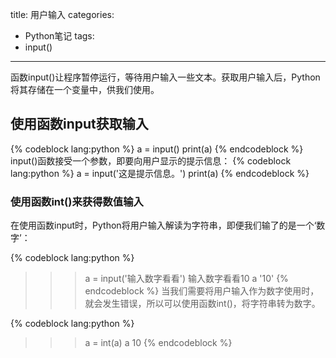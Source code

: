 title: 用户输入
categories:
- Python笔记
tags:
- input()
---
函数input()让程序暂停运行，等待用户输入一些文本。获取用户输入后，Python将其存储在一个变量中，供我们使用。
## 使用函数input获取输入

{% codeblock lang:python %}
a = input()
print(a)
{% endcodeblock %}
input()函数接受一个参数，即要向用户显示的提示信息：
{% codeblock lang:python %}
a = input('这是提示信息。')
print(a)
{% endcodeblock %}

### 使用函数int()来获得数值输入
在使用函数input时，Python将用户输入解读为字符串，即便我们输了的是一个‘数字’：

{% codeblock lang:python %}
>>> a = input('输入数字看看')
输入数字看看10
>>> a
'10'
{% endcodeblock %}
当我们需要将用户输入作为数字使用时，就会发生错误，所以可以使用函数int()，将字符串转为数字。

{% codeblock lang:python %}
>>> a = int(a)
>>> a
10
{% endcodeblock %}
